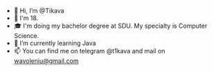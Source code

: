 - 👋 Hi, I’m @Tikava
- 🤖 I'm 18.
- 🎓 I'm doing my bachelor degree at SDU. My specialty is Computer Science.
- 🌱 I’m currently learning Java
- 📫 You can find me on telegram @t1kava and mail on wavoleniu@gmail.com

<!---
Tikava/Tikava is a ✨ special ✨ repository because its `README.md` (this file) appears on your GitHub profile.
You can click the Preview link to take a look at your changes.
--->
